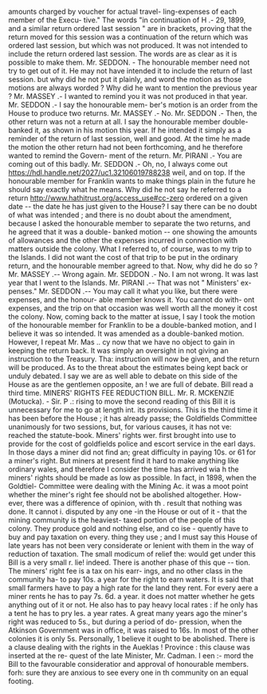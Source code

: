 amounts charged by voucher for actual travel- ling-expenses of each member of the Execu- tive." The words "in continuation of H .- 29, 1899, and a similar return ordered last session " are in brackets, proving that the return moved for this session was a continuation of the return which was ordered last session, but which was not produced. It was not intended to include the return ordered last session. The words are as clear as it is possible to make them. Mr. SEDDON. - The honourable member need not try to get out of it. He may not have intended it to include the return of last session. but why did he not put it plainly, and word the motion as those motions are always worded ? Why did he want to mention the previous year ? Mr. MASSEY .- I wanted to remind you it was not produced in that year. Mr. SEDDON .- I say the honourable mem- ber's motion is an order from the House to produce two returns. Mr. MASSEY .- No. Mr. SEDDON .- Then, the other return was not a return at all. I say the honourable member double-banked it, as shown in his motion this year. If he intended it simply as a reminder of the return of last session, well and good. At the time he made the motion the other return had not been forthcoming, and he therefore wanted to remind the Govern- ment of the return. Mr. PIRANI .- You are coming out of this badly. Mr. SEDDON .- Oh, no, I always come out https://hdl.handle.net/2027/uc1.32106019788238 weil, and on top. If the honourable member for Franklin wants to make things plain in the future he should say exactly what he means. Why did he not say he referred to a return http://www.hathitrust.org/access_use#cc-zero ordered on a given date -- the date he has just given to the House? I say there can be no doubt of what was intended ; and there is no doubt about the amendment, because I asked the honourable member to separate the two returns, and he agreed that it was a double- banked motion -- one showing the amounts of allowances and the other the expenses incurred in connection with matters outside the colony. What I referred to, of course, was to my trip to the Islands. I did not want the cost of that trip to be put in the ordinary return, and the honourable member agreed to that. Now, why did he do so ? Mr. MASSEY .-- Wrong again. Mr. SEDDON .- No. I am not wrong. It was last year that I went to the Islands. Mr. PIRANI .-- That was not " Ministers' ex- penses." Mr. SEDDON .-- You may call it what you like, but there were expenses, and the honour- able member knows it. You cannot do with- ont expenses, and the trip on that occasion was well worth all the money it cost the colony. Now, coming back to the matter at issue, I say I took the motion of the honourable member for Franklin to be a double-banked motion, and I believe it was so intended. It was amended as a double-banked motion. However, I repeat Mr. Mas .. cy now that we have no object to gain in keeping the return back. It was simply an oversight in not giving an instruction to the Treasury. Tha: instruction will now be given, and the return will be produced. As to the threat about the estimates being kept back or unduly debated. I say we are as well able to debate on this side of the House as are the gentlemen opposite, an ! we are full of debate. Bill read a third time. MINERS' RIGHTS FEE REDUCTION BILL. Mr. R. MCKENZIE (Motucka). - Sir. P .: rising to move the second reading of this Bill it is unnecessary for me to go at length int. its provisions. This is the third time it has been before the House ; it has already passe; the Goldfields Committee unanimously for two sessions, but, for various causes, it has not ve: reached the statute-book. Miners' rights wer. first brought into use to provide for the cost of goldfields police and escort service in the earl days. In those days a miner did not find an; great difficulty in paying 10s. or 61 for a miner's right. But miners at present find it hard to make anything like ordinary wales, and therefore I consider the time has arrived wia h the miners' rights should be made as low as possible. In fact, in 1898, when the Goldtiel- Committee were dealing with the Mining Ac. it was a moot point whether the miner's right fee should not be abolished altogether. How- ever, there was a difference of opinion, with th . result that nothing was done. It cannot i. disputed by any one -in the House or out of it - that the mining community is the heaviest- taxed portion of the people of this colony. They produce gold and nothing else, and co ise - quently have to buy and pay taxation on every. thing they use ; and I must say this House of late years has not been very considerate or lenient with them in the way of reduction of taxation. The small modicum of relief the: would get under this Bill is a very small r. lie! indeed. There is another phase of this que -- tion. The miners' right fee is a tax on his earr- ings, and no other class in the community ha- to pay 10s. a year for the right to earn waters. It is said that small farmers have to pay a high rate for the land they rent. For every aere a miner rents he has to pay 7s. 6d. a year. it does not matter whether he gets anything out of it or not. He also has to pay heavy local rates : if he only has a tent he has to pry les. a year rates. A great many years ago the miner's right was reduced to 5s., but during a period of do- pression, when the Atkinson Government was in office, it was raised to 16s. In most of the other colonies it is only 5s. Personally, 1 believe it ought to be abolished. There is a clause dealing with the rights in the Aueklas ! Province : this clause was inserted at the re- quest of the late Minister, Mr. Cadman. I een :- mord the Bill to the favourable consideratior and approval of honourable members. forh: sure they are anxious to see every one in th community on an equal footing. 